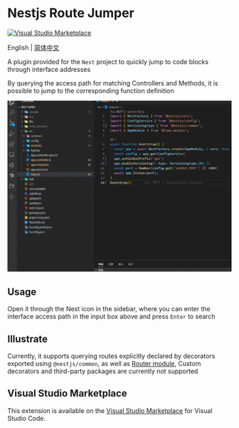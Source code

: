 # Nestjs Route Jumper

[![Visual Studio Marketplace](https://flat.badgen.net/vs-marketplace/i/hmydgz.nestjs-route-jumper?icon=visualstudio)](https://marketplace.visualstudio.com/items?itemName=hmydgz.nestjs-route-jumper)

English | [简体中文](./README.zh_CN.md)

A plugin provided for the `Nest` project to quickly jump to code blocks through interface addresses

By querying the access path for matching Controllers and Methods, it is possible to jump to the corresponding function definition

![priview](https://github.com/hmydgz/nestjs-route-jumper/raw/main/doc/images/priview.gif)

## Usage

Open it through the Nest icon in the sidebar, where you can enter the interface access path in the input box above and press `Enter` to search

## Illustrate

Currently, it supports querying routes explicitly declared by decorators exported using `@nestjs/common`, as well as [Router module](https://docs.nestjs.com/recipes/router-module), Custom decorators and third-party packages are currently not supported

## Visual Studio Marketplace

This extension is available on the [Visual Studio Marketplace](https://marketplace.visualstudio.com/items?itemName=hmydgz.nestjs-route-jumper) for Visual Studio Code.
